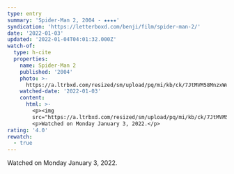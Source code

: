 ```yaml
---
type: entry
summary: 'Spider-Man 2, 2004 - ★★★★'
syndication: 'https://letterboxd.com/benji/film/spider-man-2/'
date: '2022-01-03'
updated: '2022-01-04T04:01:32.000Z'
watch-of:
  type: h-cite
  properties:
    name: Spider-Man 2
    published: '2004'
    photo: >-
      https://a.ltrbxd.com/resized/sm/upload/pq/mi/kb/ck/7JtMVM58MnzxWeyubzLpXBiVnDC-0-500-0-750-crop.jpg?k=c3ad48c974
    watched-date: '2022-01-03'
    content:
      html: >-
        <p><img
        src="https://a.ltrbxd.com/resized/sm/upload/pq/mi/kb/ck/7JtMVM58MnzxWeyubzLpXBiVnDC-0-500-0-750-crop.jpg?k=c3ad48c974"/></p>
        <p>Watched on Monday January 3, 2022.</p>
rating: '4.0'
rewatch:
  - true
---
```

Watched on Monday January 3, 2022.

